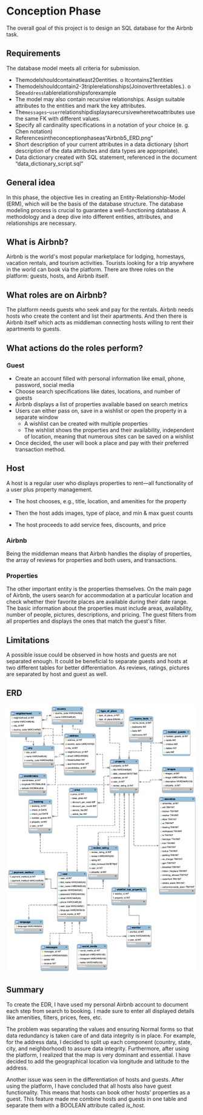# Conception Phase

The overall goal of this project is to design an SQL database for the Airbnb task.

## Requirements
The database model meets all criteria for submission.
 - Themodelshouldcontainatleast20entities. o Itcontains21entities
 - Themodelshouldcontain2-3triplerelationships(Joinoverthreetables.). o See`address`tablerelationshipsforexample
 - The model may also contain recursive relationships. Assign suitable attributes to the entities and mark the key attributes.
 - The`messages`–`user`relationshipdisplaysarecursivewheretwoattributes use the same FK with different values.
 - Specify all cardinality specifications in a notation of your choice (e. g. Chen notation)
 - Referencesintheconceptionphaseas“Airbnb5_ERD.png”
 - Short description of your current attributes in a data dictionary (short
description of the data attributes and data types are appropriate).
 - Data dictionary created with SQL statement, referenced in the document “data_dictionary_script.sql”


## General idea

In this phase, the objective lies in creating an Entity-Relationship-Model (ERM), which will be the basis of the database structure. The database modeling process is crucial to guarantee a well-functioning database. A methodology and a deep dive into different entities, attributes, and relationships are necessary.

## What is Airbnb?

Airbnb is the world's most popular marketplace for lodging, homestays, vacation rentals, and tourism activities. Tourists looking for a trip anywhere in the world can book via the platform. There are three roles on the platform: guests, hosts, and Airbnb itself.

## What roles are on Airbnb?

The platform needs guests who seek and pay for the rentals. Airbnb needs hosts who create the content and list their apartments. And then there is Airbnb itself which acts as middleman connecting hosts willing to rent their apartments to guests.

## What actions do the roles perform?

### Guest

- Create an account filled with personal information like email, phone, password, social media
- Choose search specifications like dates, locations, and number of guests
- Airbnb displays a list of properties available based on search metrics
- Users can either pass on, save in a wishlist or open the property in a separate window
  - A wishlist can be created with multiple properties
  - The wishlist shows the properties and their availability, independent of location, meaning that numerous sites can be saved on a wishlist
- Once decided, the user will book a place and pay with their preferred transaction method.

## Host

A host is a regular user who displays properties to rent—all functionality of a user plus property management.

- The host chooses, e.g., title, location, and amenities for the property

- Then the host adds images, type of place, and min & max guest counts

- The host proceeds to add service fees, discounts, and price

### Airbnb

Being the middleman means that Airbnb handles the display of properties, the array of reviews for properties and both users, and transactions.

### Properties

The other important entity is the properties themselves. On the main page of Airbnb, the users search for accommodation at a particular location and check whether their favorite places are available during their date range. The basic information about the properties must include areas, availability, number of people, pictures, descriptions, and pricing. The guest filters from all properties and displays the ones that match the guest's filter.

## Limitations

A possible issue could be observed in how hosts and guests are not separated enough. It could be beneficial to separate guests and hosts at two different tables for better differentiation. As reviews, ratings, pictures are separated by host and guest as well.


## ERD

![PNG of ERD](01_Conception_phase/Airbnb5_ERD.png)

## Summary

To create the EDR, I have used my personal Airbnb account to document each step from search to booking. I made sure to enter all displayed details like amenities, filters, prices, fees, etc.

The problem was separating the values and ensuring Normal forms so that data redundancy is taken care of and data integrity is in place. For example, for the address data, I decided to split up each component (country, state, city, and neighborhood) to assure data integrity. Furthermore, after using the platform, I realized that the map is very dominant and essential. I have decided to add the geographical location via longitude and latitude to the address.

Another issue was seen in the differentiation of hosts and guests. After using the platform, I have concluded that all hosts also have guest functionality. This means that hosts can book other hosts' properties as a guest. This feature made me combine hosts and guests in one table and separate them with a BOOLEAN attribute called _is_host._
